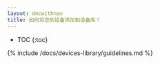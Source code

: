 ```yaml
---
layout: docwithnav
title: 如何将您的设备添加到设备库？
---
```


* TOC
{:toc}

{% include /docs/devices-library/guidelines.md %}